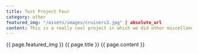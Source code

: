 ```yaml
---
title: Test Project Four
category: other
featured_img: "/assets/images/cruisers3.jpg" | absolute_url
content: This is a really cool project in which we did other miscellaneous stuff.
---
```


{{ page.featured_img }}
{{ page.title }}
{{ page.content }}
